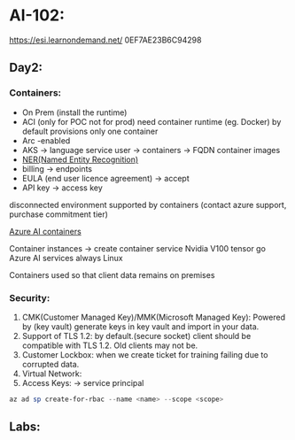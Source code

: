 # AI-102:

https://esi.learnondemand.net/
0EF7AE23B6C94298

## Day2:

### Containers:

- On Prem (install the runtime)
- ACI (only for POC not for prod) need container runtime (eg. Docker) by default provisions only one container
- Arc -enabled
- AKS -> language service
  user -> containers -> FQDN
  container images
- [NER(Named Entity Recognition)](https://learn.microsoft.com/en-us/azure/ai-services/language-service/named-entity-recognition/how-to/use-containers)
- billing -> endpoints
- EULA (end user licence agreement) -> accept
- API key -> access key

disconnected environment supported by containers (contact azure support, purchase commitment tier)

[Azure AI containers](https://learn.microsoft.com/en-us/azure/ai-services/cognitive-services-container-support)

Container instances -> create container service
Nvidia V100 tensor go
Azure AI services always Linux

Containers used so that client data remains on premises

### Security:

1. CMK(Customer Managed Key)/MMK(Microsoft Managed Key):
   Powered by (key vault) generate keys in key vault and import in your data.
2. Support of TLS 1.2: by default.(secure socket) client should be compatible with TLS 1.2. Old clients may not be.
3. Customer Lockbox: when we create ticket for training failing due to corrupted data.
4. Virtual Network:
5. Access Keys: -> service principal

```powershell
az ad sp create-for-rbac --name <name> --scope <scope>
```

## Labs:


